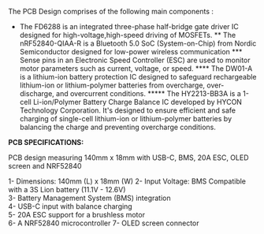 The PCB Design comprises of the following main components :

* The FD6288 is an integrated three-phase half-bridge gate driver IC designed for high-voltage,high-speed driving of MOSFETs.
** The nRF52840-QIAA-R is a Bluetooth 5.0 SoC (System-on-Chip) from Nordic Semiconductor designed for low-power wireless communication
*** Sense pins in an Electronic Speed Controller (ESC) are used to monitor motor parameters such as current, voltage, or speed.
**** The DW01-A is a lithium-ion battery protection IC designed to safeguard rechargeable lithium-ion or lithium-polymer batteries from overcharge, over-discharge, and overcurrent conditions.
***** The HY2213-BB3A is a 1-cell Li-ion/Polymer Battery Charge Balance IC developed by HYCON Technology Corporation. It's designed to ensure efficient and safe charging of single-cell lithium-ion or lithium-polymer batteries by balancing the charge and preventing overcharge conditions.


**PCB SPECIFICATIONS:**

PCB design measuring 140mm x 18mm with USB-C, BMS, 20A ESC, 
OLED screen and NRF52840

1-	Dimensions:  140mm (L) x 18mm (W)
2-	Input Voltage:  BMS Compatible with a 3S Lion battery 
	(11.1V - 12.6V)  
3-	Battery Management System (BMS) integration  
4-	USB-C input with balance charging  
5-	20A ESC support for a brushless motor  
6-	A NRF52840 microcontroller
7-	OLED screen connector
